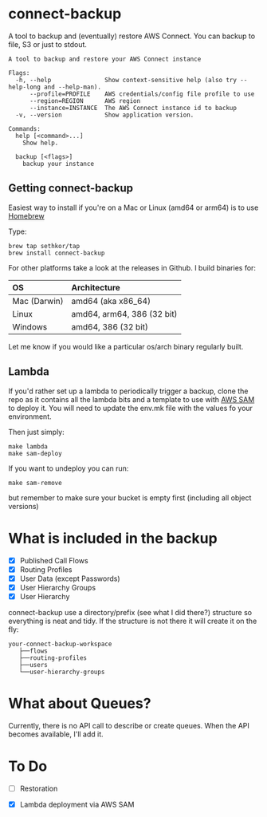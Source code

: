 # connect-backup
A tool to backup and (eventually) restore AWS Connect.  You can backup to file, S3 or just to stdout.

```
A tool to backup and restore your AWS Connect instance

Flags:
  -h, --help               Show context-sensitive help (also try --help-long and --help-man).
      --profile=PROFILE    AWS credentials/config file profile to use
      --region=REGION      AWS region
      --instance=INSTANCE  The AWS Connect instance id to backup
  -v, --version            Show application version.

Commands:
  help [<command>...]
    Show help.

  backup [<flags>]
    backup your instance
```

## Getting connect-backup
Easiest way to install if you're on a Mac or Linux (amd64 or arm64)  is to use [Homebrew](https://brew.sh/)

Type:

```
brew tap sethkor/tap
brew install connect-backup
```

For other platforms take a look at the releases in Github.  I build binaries for:

|OS            | Architecture                           |
|:------------ |:-------------------------------------- |
|Mac (Darwin)  | amd64 (aka x86_64)                     |
|Linux         | amd64, arm64, 386 (32 bit) |
|Windows       | amd64, 386 (32 bit)                   |

Let me know if you would like a particular os/arch binary regularly built.

## Lambda
If you'd rather set up a lambda to periodically trigger a backup, clone the repo as it contains all the lambda bits and
a template to use with [AWS SAM](https://aws.amazon.com/serverless/sam/) to deploy it.  You will need to update the env.mk 
file with the values fo your environment.

Then just simply:
```
make lambda
make sam-deploy
```

If you want to undeploy you can run:
```
make sam-remove
```
but remember to make sure your bucket is empty first (including all object versions)

# What is included in the backup
- [X] Published Call Flows
- [X] Routing Profiles
- [X] User Data (except Passwords)
- [X] User Hierarchy Groups
- [X] User Hierarchy 

connect-backup use a directory/prefix (see what I did there?) structure so everything is neat and tidy.  If the structure
is not there it will create it on the fly:
```
your-connect-backup-workspace
   ├──flows
   ├──routing-profiles
   ├──users
   └──user-hierarchy-groups

````
# What about Queues?
Currently, there is no API call to describe or create queues.  When the API becomes available, I'll add it.

# To Do
- [ ] Restoration
- [X] Lambda deployment via AWS SAM 

